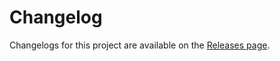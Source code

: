 # Changelog

Changelogs for this project are available on the
[Releases page](https://gitlab.com/gitlab-org/cli/-/releases).

